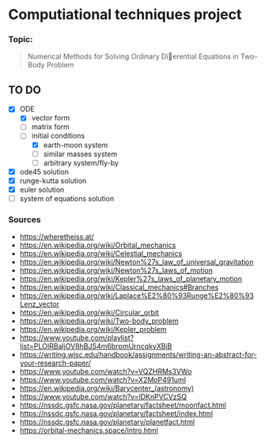 # Computiational techniques project
### Topic:
> Numerical Methods for Solving Ordinary Dierential Equations in Two-Body Problem

## TO DO
- [x] ODE
  - [x] vector form
  - [ ] matrix form
  - [ ] initial conditions
    - [x] earth-moon system
    - [ ] similar masses system
    - [ ] arbitrary system/fly-by
- [x] ode45 solution
- [x] runge-kutta solution
- [x] euler solution
- [ ] system of equations solution
### Sources
- https://wheretheiss.at/
- https://en.wikipedia.org/wiki/Orbital_mechanics
- https://en.wikipedia.org/wiki/Celestial_mechanics
- https://en.wikipedia.org/wiki/Newton%27s_law_of_universal_gravitation
- https://en.wikipedia.org/wiki/Newton%27s_laws_of_motion
- https://en.wikipedia.org/wiki/Kepler%27s_laws_of_planetary_motion
- https://en.wikipedia.org/wiki/Classical_mechanics#Branches
- https://en.wikipedia.org/wiki/Laplace%E2%80%93Runge%E2%80%93Lenz_vector
- https://en.wikipedia.org/wiki/Circular_orbit
- https://en.wikipedia.org/wiki/Two-body_problem
- https://en.wikipedia.org/wiki/Kepler_problem
- https://www.youtube.com/playlist?list=PLOIRBaljOV8hBJS4m6brpmUrncqkyXBjB
- https://writing.wisc.edu/handbook/assignments/writing-an-abstract-for-your-research-paper/
- https://www.youtube.com/watch?v=VQZHRMs3VWo
- https://www.youtube.com/watch?v=X2MoP491umI
- https://en.wikipedia.org/wiki/Barycenter_(astronomy)
- https://www.youtube.com/watch?v=lDKnPVCVzSQ
- https://nssdc.gsfc.nasa.gov/planetary/factsheet/moonfact.html
- https://nssdc.gsfc.nasa.gov/planetary/factsheet/index.html
- https://nssdc.gsfc.nasa.gov/planetary/planetfact.html
- https://orbital-mechanics.space/intro.html


